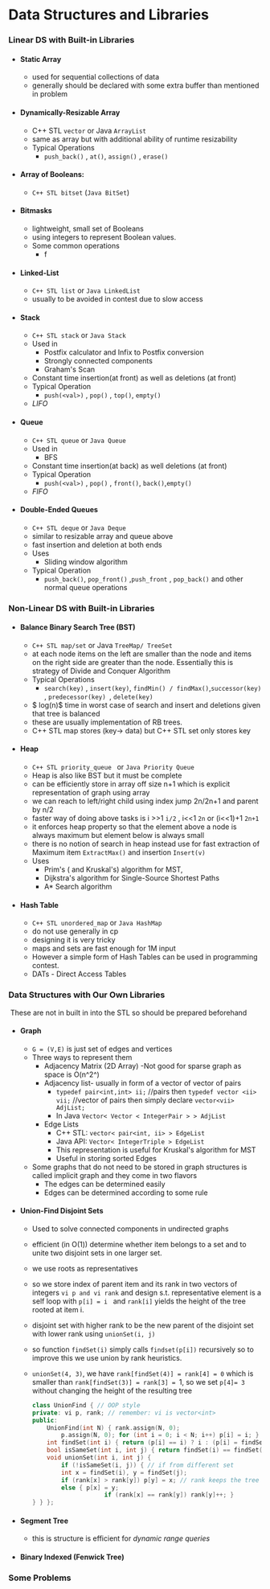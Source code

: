 # Data Structures and Libraries

### Linear DS with Built-in Libraries

- #### Static Array

  - used for sequential collections of data
  - generally should be declared with some extra buffer than mentioned in problem

- #### Dynamically-Resizable Array

  - C++ STL `vector` or Java `ArrayList`
  - same as array but with additional ability of runtime resizability
  - Typical Operations
    - `push_back()` , `at()`, `assign()` , `erase()`

- #### Array of Booleans: 

  - `C++ STL bitset` (`Java BitSet`)

- #### Bitmasks

  - lightweight, small set of Booleans
  - using integers to represent Boolean values.
  - Some common operations
    - f

- #### Linked-List

  - `C++ STL list` or `Java LinkedList`
  - usually to be avoided in contest due to slow access

- #### Stack

  - `C++ STL stack` or `Java Stack`
  - Used in
    - Postfix calculator and Infix to Postfix conversion
    - Strongly connected components
    - Graham's Scan
  - Constant time insertion(at front) as well as deletions (at front)
  - Typical Operation
    - `push(<val>)` , `pop()` , `top()`, `empty()`
  - *LIFO*

- #### Queue

  - `C++ STL queue` or `Java Queue`
  - Used in
    - BFS 
  - Constant time insertion(at back) as well deletions (at front)
  - Typical Operation
    - `push(<val>)` , `pop()` , `front()`, `back()`,`empty()`
  - *FIFO*

- #### Double-Ended Queues

  - `C++ STL deque` or `Java Deque`
  - similar to resizable array and queue above
  - fast insertion and deletion at both ends
  - Uses
    - Sliding window algorithm
  - Typical Operation
    - `push_back()`, `pop_front()` ,`push_front` , `pop_back()` and other normal queue operations

### Non-Linear DS with Built-in Libraries

- #### Balance Binary Search Tree (BST)

  - `C++ STL map/set` or Java `TreeMap/ TreeSet`
  - at each node items on the left are smaller than the node and items on the right side are greater than the node. Essentially this is strategy of Divide and Conquer Algorithm
  - Typical Operations
    - `search(key)` , `insert(key)`, `findMin() / findMax()`,`successor(key) `, `predecessor(key) `, `delete(key)`
  - $ log(n)$ time in worst case of search and insert and deletions given that tree is balanced
  - these are usually implementation of RB trees.
  - C++ STL map stores (key-> data) but C++ STL set only stores key

- #### Heap

  - `C++ STL priority_queue ` or `Java Priority Queue`
  - Heap is also like BST but it must be complete
  - can be efficiently store in array off size n+1 which is explicit representation of graph using array
  - we can reach to left/right child using index jump 2n/2n+1 and parent by n/2
  - faster way of doing above tasks is i >>1 `i/2` , i<<1 `2n` or (i<<1)+1 `2n+1`
  - it enforces heap property so that the element above a node is always maximum but element below is always small
  - there is no notion of search in heap instead use for fast extraction of Maximum item `ExtractMax()` and insertion `Insert(v)`
  - Uses
    - Prim's ( and Kruskal's) algorithm for MST,
    - Dijkstra's algorithm for Single-Source Shortest Paths
    - A* Search algorithm

- #### Hash Table

  - `C++ STL unordered_map` or `Java HashMap`
  - do not use generally in cp
  - designing it is very tricky
  - maps and sets are fast enough for 1M input
  - However a simple form of Hash Tables can be used in programming contest.
  - DATs - Direct Access Tables

### Data Structures with Our Own Libraries

​	These are not in built in into the STL so should be prepared beforehand

- #### Graph

  - `G = (V,E)` is just set of edges and vertices
  - Three ways to represent them 
    - Adjacency Matrix (2D Array) -Not good for sparse graph as space is O(n^2^)
    - Adjacency list- usually in form of a vector of vector of pairs
      - `typedef pair<int,int> ii;` //pairs then `typedef vector <ii> vii;` //vector of pairs then simply declare  `vector<vii> AdjList;`
      - In Java `Vector< Vector < IntegerPair > > AdjList`
    - Edge Lists
      - C++ STL: `vector< pair<int, ii> > EdgeList`
      - Java API: `Vector< IntegerTriple > EdgeList`
      - This representation is useful for Kruskal's algorithm for MST
      - Useful in storing sorted Edges
  - Some graphs that do not need to be stored in graph structures is called implicit graph and they come in two flavors 
    - The edges can be determined easily
    - Edges can be determined according to some rule

- #### Union-Find Disjoint Sets

  - Used to solve connected components in undirected graphs

  - efficient (in O(1)) determine whether item belongs to a set and to unite two disjoint sets in one larger set.

  - we use roots as representatives

  - so we store index of parent item and its rank in two vectors of integers `vi p and vi rank` and design s.t. representative element is a self loop with `p[i] = i ` and `rank[i]` yields the height of the tree rooted at item i.

  - disjoint set with higher rank to be the new parent of the disjoint set with lower rank using `unionSet(i, j)`

  - so function `findSet(i)` simply calls `findset(p[i])` recursively so to improve this we use union by rank heuristics.

  - `unionSet(4, 3)`, we have `rank[findSet(4)] = rank[4] = 0` which is smaller than `rank[findSet(3)] = rank[3] = `1, so we set `p[4]= 3` without changing the height of the resulting tree

    ````c++
    class UnionFind { // OOP style
    private: vi p, rank; // remember: vi is vector<int>
    public:
        UnionFind(int N) { rank.assign(N, 0);
        	p.assign(N, 0); for (int i = 0; i < N; i++) p[i] = i; }
        int findSet(int i) { return (p[i] == i) ? i : (p[i] = findSet(p[i])); }
        bool isSameSet(int i, int j) { return findSet(i) == findSet(j); }
        void unionSet(int i, int j) {
        	if (!isSameSet(i, j)) { // if from different set
        	int x = findSet(i), y = findSet(j);
        	if (rank[x] > rank[y]) p[y] = x; // rank keeps the tree short
        	else { p[x] = y;
        				if (rank[x] == rank[y]) rank[y]++; }
    } } };
    ````

    

- #### Segment Tree

  - this is structure is efficient for *dynamic range queries* 

- #### Binary Indexed (Fenwick Tree)

### Some Problems